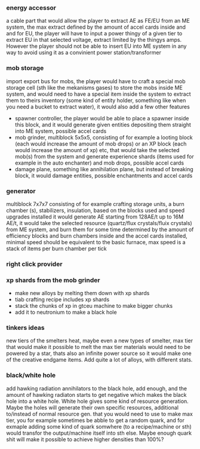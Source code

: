 ### energy accessor 
a cable part that would allow the player to extract AE as FE/EU from an ME system, the max extract defined by the amount of accel cards inside and and for EU, the player will have to input a power thingy of a given tier to extract EU in that selected voltage, extract limited by the thingys amps. However the player should not be able to insert EU into ME system in any way to avoid using it as a convinient power station/transformer
### mob storage 
import export bus for mobs, the player would have to craft a special mob storage cell (sth like the mekanisms gases) to store the mobs inside ME system, and would need to have a special item inside the system to extract them to theirs inventory (some kind of entity holder, something like when you need a bucket to extract water), it would also add a few other features
- spawner controller, the player would be able to place a spawner inside this block, and it would generate given entities depositing them straight into ME system, possible accel cards 
- mob grinder, multiblock 5x5x5, consisting of for example a looting block (each would increase the amount of mob drops) or an XP block (each would increase the amount of xp) etc, that would take the selected mob(s) from the system and generate experience shards (items used for example in the auto enchanter) and mob drops, possible accel cards
- damage plane, something like annihilation plane, but instead of breaking block, it would damage entities, possible enchantments and accel cards
### generator
multiblock 7x7x7 consisting of for example crafting storage units, a burn chamber (s), stabilizers, insulation, based on the blocks used and speed upgrades installed it would generate AE starting from 128AE/t up to 16M AE/t, it would take the selected resource (quartz/flux crystals/fluix crystals) from ME system, and burn them for some time determined by the amount of efficiency blocks and burn chambers inside and the accel cards installed, minimal speed should be equivalent to the basic furnace, max speed is a stack of items per burn chamber per tick
### right click provider
### xp shards from the mob grinder
- make new alloys by melting them down with xp shards
- tiab crafting recipe includes xp shards
- stack the chunks of xp in gtceu machine to make bigger chunks
- add it to neutronium to make a black hole
### tinkers ideas
new tiers of the smelters heat, maybe even a new types of smelter, max tier that would make it possible to melt the max tier materials would need to be powered by a star, thats also an infinite power source so it would make one of the creative endgame items. Add quite a lot of alloys, with different stats. 
### black/white hole
add hawking radiation annihilators to the black hole, add enough, and the amount of hawking radiaton starts to get negative which makes the black hole into a white hole. White hole gives some kind of resource generation. Maybe the holes will generate their own specific resources, additional to/instead of normal resource gen. that you would need to use to make max tier, you for example sometimes be abble to get a random quark, and for exmaple adding some kind of quark somwhere (to a recipe/machine or sth) would transfor the output/machine itself into sth else. Maybe enough quark shit will make it possible to achieve higher densities than 100%?
